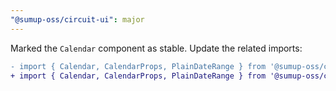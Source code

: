 ```yaml
---
"@sumup-oss/circuit-ui": major
---
```


Marked the `Calendar` component as stable. Update the related imports:

```diff
- import { Calendar, CalendarProps, PlainDateRange } from '@sumup-oss/circuit-ui/experimental';
+ import { Calendar, CalendarProps, PlainDateRange } from '@sumup-oss/circuit-ui';
```

